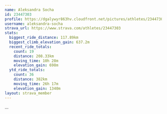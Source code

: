 ```yaml
---
name: Aleksandra Socha
id: 23447303
profile: https://dgalywyr863hv.cloudfront.net/pictures/athletes/23447303/14745546/4/large.jpg
username: aleksandra-socha
strava_url: https://www.strava.com/athletes/23447303
stats:
  biggest_ride_distance: 117.89km
  biggest_climb_elevation_gain: 637.2m
  recent_ride_totals:
    count: 19
    distance: 208.33km
    moving_time: 10h 28m
    elevation_gain: 698m
  ytd_ride_totals:
    count: 36
    distance: 382km
    moving_time: 26h 17m
    elevation_gain: 1340m
layout: strava_member
--- 
```

...
